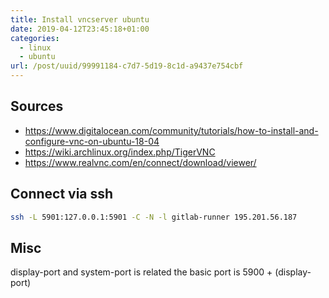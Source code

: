 ```yaml
---
title: Install vncserver ubuntu
date: 2019-04-12T23:45:18+01:00
categories:
  - linux
  - ubuntu
url: /post/uuid/99991184-c7d7-5d19-8c1d-a9437e754cbf
---
```


## Sources

- https://www.digitalocean.com/community/tutorials/how-to-install-and-configure-vnc-on-ubuntu-18-04
- https://wiki.archlinux.org/index.php/TigerVNC
- https://www.realvnc.com/en/connect/download/viewer/

## Connect via ssh

```bash
ssh -L 5901:127.0.0.1:5901 -C -N -l gitlab-runner 195.201.56.187
```

## Misc

display-port and system-port is related the basic port is 5900 + (display-port)
